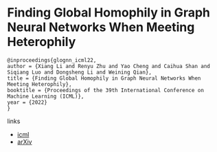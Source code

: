 # Finding Global Homophily in Graph Neural Networks When Meeting Heterophily

```
@inproceedings{glognn_icml22,
author = {Xiang Li and Renyu Zhu and Yao Cheng and Caihua Shan and Siqiang Luo and Dongsheng Li and Weining Qian},
title = {Finding Global Homophily in Graph Neural Networks When Meeting Heterophily},
booktitle = {Proceedings of the 39th International Conference on Machine Learning (ICML)},
year = {2022}
}
```

links
- [icml](https://icml.cc/Conferences/2022/Schedule?showEvent=16870)
- [arXiv](https://arxiv.org/abs/2205.07308)
